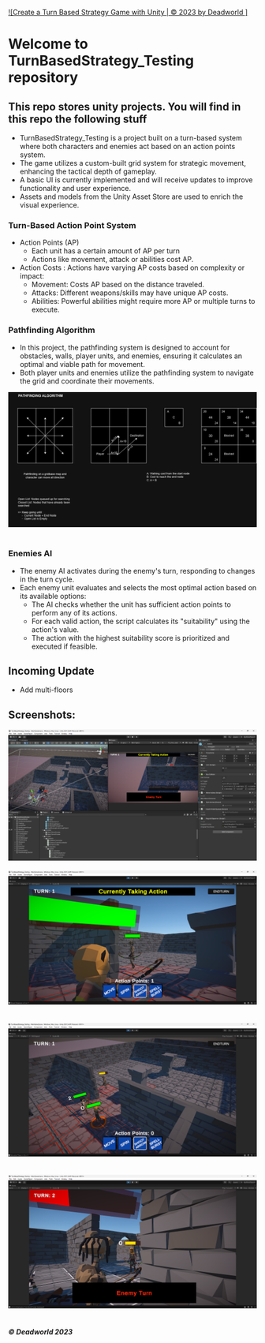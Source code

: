 [![Create a Turn Based Strategy Game with Unity | © 2023 by Deadworld ]](https://github.com/Deadworld-bit/TurnBasedStrategy_Testing.git)
# Welcome to TurnBasedStrategy_Testing repository
## This repo stores unity projects. You will find in this repo the following stuff
* TurnBasedStrategy_Testing is a project built on a turn-based system where both characters and enemies act based on an action points system.
* The game utilizes a custom-built grid system for strategic movement, enhancing the tactical depth of gameplay. 
* A basic UI is currently implemented and will receive updates to improve functionality and user experience.
* Assets and models from the Unity Asset Store are used to enrich the visual experience.

### Turn-Based Action Point System
* Action Points (AP)
  - Each unit has a certain amount of AP per turn
  - Actions like movement, attack or abilities cost AP.
* Action Costs : Actions have varying AP costs based on complexity or impact:
  - Movement: Costs AP based on the distance traveled.
  - Attacks: Different weapons/skills may have unique AP costs.
  - Abilities: Powerful abilities might require more AP or multiple turns to execute.

### Pathfinding Algorithm
* In this project, the pathfinding system is designed to account for obstacles, walls, player units, and enemies, ensuring it calculates an optimal and viable path for movement.
* Both player units and enemies utilize the pathfinding system to navigate the grid and coordinate their movements.

![Algorithm](https://github.com/Deadworld-bit/TurnBasedStrategy_Testing/blob/main/Pictures/Pathfinding.drawio.png)<br><br>

### Enemies AI
* The enemy AI activates during the enemy's turn, responding to changes in the turn cycle.
* Each enemy unit evaluates and selects the most optimal action based on its available options:
  - The AI checks whether the unit has sufficient action points to perform any of its actions.
  - For each valid action, the script calculates its "suitability" using the action's value.
  - The action with the highest suitability score is prioritized and executed if feasible.
  


## Incoming Update
* Add multi-floors

## Screenshots:

![Project First ScreenShot](https://github.com/Deadworld-bit/TurnBasedStrategy_Testing/blob/main/Pictures/Pic_01.png)<br><br>
![Project Second ScreenShot](https://github.com/Deadworld-bit/TurnBasedStrategy_Testing/blob/main/Pictures/Pic_02.png)<br><br>  
![Project Third ScreenShot](https://github.com/Deadworld-bit/TurnBasedStrategy_Testing/blob/main/Pictures/Pic_03.png)<br><br>  
![Project Third ScreenShot](https://github.com/Deadworld-bit/TurnBasedStrategy_Testing/blob/main/Pictures/Pic_04.png)<br><br> 

##### © Deadworld 2023


